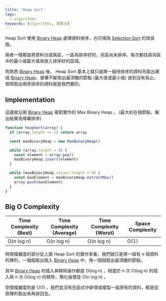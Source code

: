 ```yaml
---
title: 'Heap Sort'
tags:
  - algorithms
keywords: [algorithms, 演算法]
---
```


Heap Sort 使用 [Binary Heap](../03-data-structures/07-binary-heap.md) 處理資料排序，也可視為 [Selection Sort](./13-selection-sort.md) 的改良版。

兩者一樣都是將資料分成兩區，一區為排序好的，另區尚未排序。每次都找尋另區中的最小或最大值來放入排序好的區域。

而熟悉 [Binary Heap](../03-data-structures/07-binary-heap.md) 後， Heap Sort 基本上就只是將一組待排序的資料先取出建成 [Binary Heap](../03-data-structures/07-binary-heap.md)，接著不斷取出最頂層的節點 (最大值或最小值) 直到沒有為止。按照取出順序排序的資料就是我們要的。

## Implementation

這邊就沿用 [Binary Heap](../03-data-structures/07-binary-heap.md) 章節實作的 Max Binary Heap 。 (最大的在根節點，輸出結果為降冪排序)

```js
function heapSort(array) {
  if (array.length >= 1) return array

  const maxBinaryHeap = new MaxBinaryHeap()

  while (array.length > 0) {
    const element = array.pop()
    maxBinaryHeap.insert(element)
  }

  while (maxBinaryHeap.values.length > 0) {
    const maxElement = maxBinaryHeap.extractMax()
    array.push(maxElement)
  }
}
```

## Big O Complexity

| Time Complexity (Best) | Time Complexity (Average) | Time Complexity (Worst) | Space Complexity |
|---|---|---|---|
| O(n log n) | O(n log n) | O(n log n) | O(1) |

時間複雜度的部分從上面 Heap Sort 的實作來看，我們就只是將一組有 n 個資料的陣列，一個個取出插入 [Binary Heap](../03-data-structures/07-binary-heap.md) 中，再一個個取出最頂層的節點。

其中 [Binary Heap](../03-data-structures/07-binary-heap.md) 的插入與移除操作都是 O(log n) ，相當於 n 次 O(log n) 的插入與 n 次 O(log n) 的移除，簡化後便是 O(n log n) 。

空間複雜度則是 O(1) ，我們並沒有在函式中新增或複製一組原有的資料，都是從原陣列取出來再排回去。
